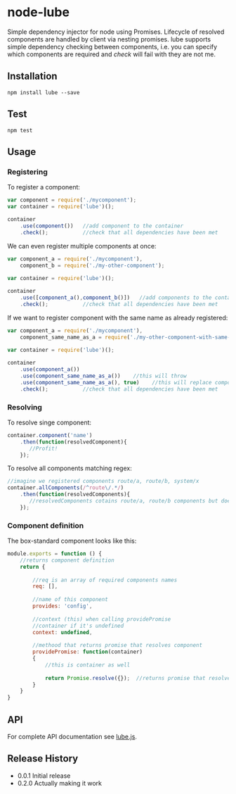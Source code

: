 # node-lube
Simple dependency injector for node using Promises. Lifecycle of resolved components are handled by client via nesting promises.
lube supports simple dependency checking between components, i.e. you can specify which components are required and *check* will fail
with they are not me.

## Installation
```
npm install lube --save
```

## Test
```
npm test
```

## Usage
### Registering
To register a component:

```javascript
var component = require('./mycomponent');
var container = require('lube')();

container
    .use(component())   //add component to the container
    .check();           //check that all dependencies have been met
```

We can even register multiple components at once:

```javascript
var component_a = require('./mycomponent'),
    component_b = require('./my-other-component');
    
var container = require('lube')();

container
    .use([component_a(),component_b()])   //add components to the container
    .check();           //check that all dependencies have been met
```

If we want to register component with the same name as already registered:

```javascript
var component_a = require('./mycomponent'),
    component_same_name_as_a = require('./my-other-component-with-same-name');
    
var container = require('lube')();

container
    .use(component_a())
    .use(component_same_name_as_a())    //this will throw
    .use(component_same_name_as_a(), true)    //this will replace component_a 
    .check();           //check that all dependencies have been met
```
### Resolving
To resolve singe component:

```javascript
container.component('name')
    .then(function(resolvedComponent){
       //Profit! 
    });
```

To resolve all components matching regex:

```javascript
//imagine we registered components route/a, route/b, system/x
container.allComponents(/^route\/.*/)
    .then(function(resolvedComponents){
       //resolvedComponents cotains route/a, route/b components but doesn't contain system/x
    });
```

### Component definition
The box-standard component looks like this:
 
```javascript
module.exports = function () {
    //returns component definition
    return {
        
        //req is an array of required components names
        req: [],
        
        //name of this component
        provides: 'config',
        
        //context (this) when calling providePromise
        //container if it's undefined 
        context: undefined,
        
        //methood that returns promise that resolves component
		providePromise: function(container)
        {
            //this is container as well
            
			return Promise.resolve({});  //returns promise that resolves the component
		}
    }
}
```


## API
For complete API documentation see [lube.js](lube.js).

## Release History

* 0.0.1 Initial release
* 0.2.0 Actually making it work